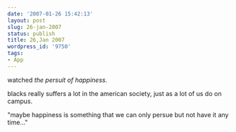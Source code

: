 ```yaml
---
date: '2007-01-26 15:42:13'
layout: post
slug: 26-jan-2007
status: publish
title: 26,Jan 2007
wordpress_id: '9750'
tags:
- App
---
```


watched _the persuit of happiness._




blacks really suffers a lot in the american society, just as a lot of us do on campus.




"maybe happiness is something that we can only persue but not have it any time..."
